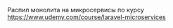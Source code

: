 Распил монолита на микросервисы по курсу https://www.udemy.com/course/laravel-microservices



























